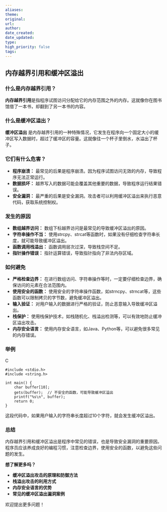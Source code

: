 ```yaml
---
aliases: 
theme: 
original: 
url: 
author: 
date_created: 
date_updated: 
type: 
high_priority: false
tags:
---
```

## 内存越界引用和缓冲区溢出

### 什么是内存越界引用？

**内存越界引用**是指程序试图访问分配给它的内存范围之外的内存。这就像你在图书馆借了一本书，却翻到了另一本书的内容。

### 什么是缓冲区溢出？

**缓冲区溢出** 是内存越界引用的一种特殊情况，它发生在程序向一个固定大小的缓冲区写入数据时，超过了缓冲区的容量。这就像往一个杯子里倒水，水溢出了杯子。

### 它们有什么危害？

- **程序崩溃：** 最常见的后果是程序崩溃。因为程序试图访问无效的内存，导致程序无法正常运行。
- **数据损坏：** 越界写入的数据可能会覆盖其他重要的数据，导致程序运行结果错误。
- **安全漏洞：** 最严重的后果是安全漏洞。攻击者可以利用缓冲区溢出来执行恶意代码，获取系统控制权。

### 发生的原因

- **数组越界访问：** 数组下标越界访问是最常见的导致缓冲区溢出的原因。
- **字符串操作不当：** 使用strcpy、strcat等函数时，如果没有仔细检查字符串长度，就可能导致缓冲区溢出。
- **函数调用栈溢出：** 函数调用层次过深，导致栈空间不足。
- **指针操作错误：** 指针运算错误，导致指针指向了非法内存区域。

### 如何避免

- **严格检查边界：** 在进行数组访问、字符串操作等时，一定要仔细检查边界，确保访问的元素在合法范围内。
- **使用安全的函数：** 使用安全的字符串操作函数，如strncpy、strncat等，这些函数可以限制拷贝的字节数，避免缓冲区溢出。
- **输入验证：** 对用户输入的数据进行严格的验证，防止恶意输入导致缓冲区溢出。
- **栈保护：** 使用栈保护技术，如栈随机化、栈溢出检测等，可以有效地防止缓冲区溢出攻击。
- **内存安全语言：** 使用内存安全语言，如Java、Python等，可以避免很多常见的内存错误。

### 举例

C

```
#include <stdio.h>
#include <string.h>

int main() {
    char buffer[10];
    gets(buffer);  // 不安全的函数，可能导致缓冲区溢出
    printf("%s\n", buffer);
    return 0;
}
```

这段代码中，如果用户输入的字符串长度超过10个字符，就会发生缓冲区溢出。

### 总结

内存越界引用和缓冲区溢出是程序中常见的错误，也是导致安全漏洞的重要原因。程序员应该养成良好的编程习惯，注意检查边界，使用安全的函数，以避免这些问题的发生。

**想了解更多吗？**

- **缓冲区溢出攻击的原理和防御方法**
- **栈溢出攻击的利用方式**
- **内存安全语言的优势**
- **常见的缓冲区溢出漏洞案例**

欢迎提出更多问题！